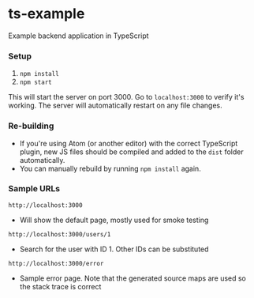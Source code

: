 # ts-example
Example backend application in TypeScript

### Setup
1. `npm install`
2. `npm start`

This will start the server on port 3000. Go to `localhost:3000` to verify it's working. The server will automatically restart on any file changes.

### Re-building
- If you're using Atom (or another editor) with the correct TypeScript plugin, new JS files should be compiled and added to the `dist` folder automatically.
- You can manually rebuild by running `npm install` again.

### Sample URLs
`http://localhost:3000`
- Will show the default page, mostly used for smoke testing

`http://localhost:3000/users/1`
- Search for the user with ID 1. Other IDs can be substituted

`http://localhost:3000/error`
- Sample error page. Note that the generated source maps are used so the stack trace is correct
